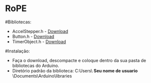# RoPE

#Bibliotecas:
- AccelStepper.h - [Download](http://www.airspayce.com/mikem/arduino/AccelStepper/AccelStepper-1.53.zip)
- Button.h - [Download](http://playground.arduino.cc/uploads/Code/Button.zip)
- TimerObject.h - [Download](https://github.com/aron-bordin/ArduinoTimerObject/archive/master.zip)

#Instalação:

- Faça o download, descompacte e coloque dentro da sua pasta de bibliotecas do Arduino.
- Diretório padrão da biblioteca: C:Users\ **Seu nome de usuario** \Documents\Arduino\libraries 
